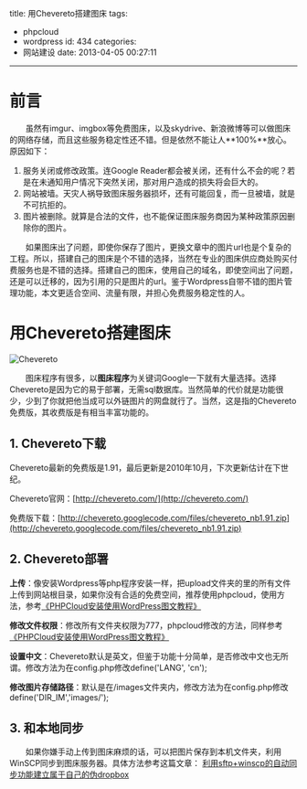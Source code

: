 title: 用Chevereto搭建图床
tags:
  - phpcloud
  - wordpress
id: 434
categories:
  - 网站建设
date: 2013-04-05 00:27:11
---

# 前言

　　虽然有imgur、imgbox等免费图床，以及skydrive、新浪微博等可以做图床的网络存储，而且这些服务稳定性还不错。但是依然不能让人**100%**放心。原因如下：

1.  服务关闭或修改政策。连Google Reader都会被关闭，还有什么不会的呢？若是在未通知用户情况下突然关闭，那对用户造成的损失将会巨大的。
2.  网站被墙。天灾人祸导致图床服务器损坏，还有可能回复，而一旦被墙，就是不可抗拒的。
3.  图片被删除。就算是合法的文件，也不能保证图床服务商因为某种政策原因删除你的图片。

　　如果图床出了问题，即使你保存了图片，更换文章中的图片url也是个复杂的工程。所以，搭建自己的图床是个不错的选择，当然在专业的图床供应商处购买付费服务也是不错的选择。搭建自己的图床，使用自己的域名，即使空间出了问题，还是可以迁移的，因为引用的只是图片的url。鉴于Wordpress自带不错的图片管理功能，本文更适合空间、流量有限，并担心免费服务稳定性的人。

# 用Chevereto搭建图床

![Chevereto](http://www.itoldme.net/wordpress/wp-content/uploads/2013/12/chevereto.png)

　　图床程序有很多，以**图床程序**为关键词Google一下就有大量选择。选择Chevereto是因为它的易于部署，无需sql数据库。当然简单的代价就是功能很少，少到了你就把他当成可以外链图片的网盘就行了。当然，这是指的Chevereto免费版，其收费版是有相当丰富功能的。

## 1\. Chevereto下载

Chevereto最新的免费版是1.91，最后更新是2010年10月，下次更新估计在下世纪。

Chevereto官网：[http://chevereto.com/](http://chevereto.com/)

免费版下载：[http://chevereto.googlecode.com/files/chevereto_nb1.91.zip](http://chevereto.googlecode.com/files/chevereto_nb1.91.zip)

## 2\. Chevereto部署

**上传**：像安装Wordpress等php程序安装一样，把upload文件夹的里的所有文件上传到网站根目录，如果你没有合适的免费空间，推荐使用phpcloud，使用方法，参考[《PHPCloud安装使用WordPress图文教程》](http://www.itoldme.net/archives/368)

**修改文件权限**：修改所有文件夹权限为777，phpcloud修改的方法，同样参考[《PHPCloud安装使用WordPress图文教程》](http://www.itoldme.net/archives/368)

**设置中文**：Chevereto默认是英文，但鉴于功能十分简单，是否修改中文也无所谓。修改方法为在config.php修改define('LANG', 'cn');

**修改图片存储路径**：默认是在/images文件夹内，修改方法为在config.php修改define('DIR_IM','images/');

## 3\. 和本地同步

　　如果你嫌手动上传到图床麻烦的话，可以把图片保存到本机文件夹，利用WinSCP同步到图床服务器。具体方法参考这篇文章： [利用sftp+winscp的自动同步功能建立属于自己的伪dropbox](http://housefansblog.tk/?p=352)